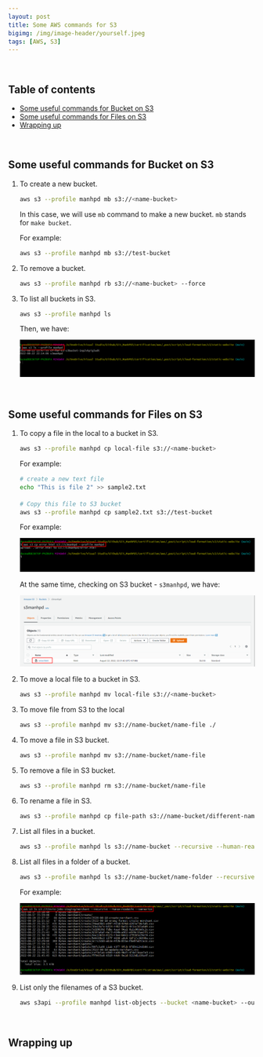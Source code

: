 ```yaml
---
layout: post
title: Some AWS commands for S3
bigimg: /img/image-header/yourself.jpeg
tags: [AWS, S3]
---
```





<br>

## Table of contents
- [Some useful commands for Bucket on S3](#some-useful-commands-for-bucket-on-s3)
- [Some useful commands for Files on S3](#some-useful-commands-for-files-on-s3)
- [Wrapping up](#wrapping-up)


<br>

## Some useful commands for Bucket on S3

1. To create a new bucket.

    ```bash
    aws s3 --profile manhpd mb s3://<name-bucket>
    ```

    In this case, we will use `mb` command to make a new bucket. `mb` stands for `make bucket`.

    For example:

    ```bash
    aws s3 --profile manhpd mb s3://test-bucket
    ```

2. To remove a bucket.

    ```bash
    aws s3 --profile manhpd rb s3://<name-bucket> --force
    ```

3. To list all buckets in S3.

    ```bash
    aws s3 --profile manhpd ls
    ```

    Then, we have:

    ![](../img/cloud/aws/s3/setup/s3-setup-1.png)


<br>

## Some useful commands for Files on S3

1. To copy a file in the local to a bucket in S3.

    ```bash
    aws s3 --profile manhpd cp local-file s3://<name-bucket>
    ```

    For example:

    ```bash
    # create a new text file
    echo "This is file 2" >> sample2.txt

    # Copy this file to S3 bucket
    aws s3 --profile manhpd cp sample2.txt s3://test-bucket
    ```

    For example:

    ![](../img/cloud/aws/s3/setup/s3-setup-2.png)

    At the same time, checking on S3 bucket - `s3manhpd`, we have:

    ![](../img/cloud/aws/s3/setup/s3-setup-3.png)

2. To move a local file to a bucket in S3.

    ```bash
    aws s3 --profile manhpd mv local-file s3://<name-bucket>
    ```

3. To move file from S3 to the local

    ```bash
    aws s3 --profile manhpd mv s3://name-bucket/name-file ./
    ```

4. To move a file in S3 bucket.

    ```bash
    aws s3 --profile manhpd mv s3://name-bucket/name-file
    ```

5. To remove a file in S3 bucket.

    ```bash
    aws s3 --profile manhpd rm s3://name-bucket/name-file
    ```

6. To rename a file in S3.

    ```bash
    aws s3 --profile manhpd cp file-path s3://name-bucket/different-name-file
    ```

7. List all files in a bucket.

    ```bash
    aws s3 --profile manhpd ls s3://name-bucket --recursive --human-readable --summarize
    ```

8. List all files in a folder of a bucket.

    ```bash
    aws s3 --profile manhpd ls s3://name-bucket/name-folder --recursive --human-readable --summarize
    ```

    For example:

    ![](../img/cloud/aws/s3/setup/s3-setup-4.png)

9. List only the filenames of a S3 bucket.

    ```bash
    aws s3api --profile manhpd list-objects --bucket <name-bucket> --output text --query "Contents[].{Key: Key}"
    ```


<br>

## Wrapping up




